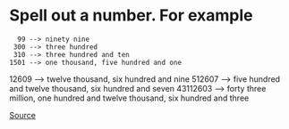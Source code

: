 ﻿# Spell out a number. For example

      99 --> ninety nine
     300 --> three hundred
     310 --> three hundred and ten
    1501 --> one thousand, five hundred and one
   12609 --> twelve thousand, six hundred and nine
  512607 --> five hundred and twelve thousand,
             six hundred and seven
43112603 --> forty three million, one hundred and
             twelve thousand,
             six hundred and three

[Source](http://rosettacode.org)